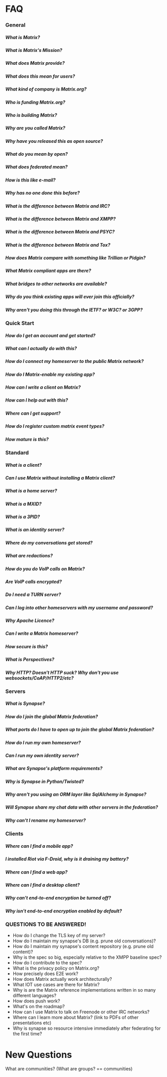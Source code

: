 # FAQ
### General
##### What is Matrix?
##### What is Matrix's Mission?
##### What does Matrix provide?
##### What does this mean for users?
##### What kind of company is Matrix.org?
##### Who is funding Matrix.org?
##### Who is building Matrix?
##### Why are you called Matrix?
##### Why have you released this as open source?
##### What do you mean by open?
##### What does federated mean?
##### How is this like e-mail?
##### Why has no one done this before?
##### What is the difference between Matrix and IRC?
##### What is the difference between Matrix and XMPP?
##### What is the difference between Matrix and PSYC?
##### What is the difference between Matrix and Tox?
##### How does Matrix compare with something like Trillian or Pidgin?
##### What Matrix compliant apps are there?
##### What bridges to other networks are available?
##### Why do you think existing apps will ever join this officially?
##### Why aren't you doing this through the IETF? or W3C? or 3GPP?
### Quick Start
##### How do I get an account and get started?
##### What can I actually do with this?
##### How do I connect my homeserver to the public Matrix network?
##### How do I Matrix-enable my existing app?
##### How can I write a client on Matrix?
##### How can I help out with this?
##### Where can I get support?
##### How do I register custom matrix event types?
##### How mature is this?
### Standard
##### What is a client?
##### Can I use Matrix without installing a Matrix client?
##### What is a home server?
##### What is a MXID?
##### What is a 3PID?
##### What is an identity server?
##### Where do my conversations get stored?
##### What are redactions?
##### How do you do VoIP calls on Matrix?
##### Are VoIP calls encrypted?
##### Do I need a TURN server?
##### Can I log into other homeservers with my username and password?
##### Why Apache Licence?
##### Can I write a Matrix homeserver?
##### How secure is this?
##### What is Perspectives?
##### Why HTTP? Doesn't HTTP suck? Why don't you use websockets/CoAP/HTTP2/etc?
### Servers
##### What is Synapse?
##### How do I join the global Matrix federation?
##### What ports do I have to open up to join the global Matrix federation?
##### How do I run my own homeserver?
##### Can I run my own identity server?
##### What are Synapse's platform requirements?
##### Why is Synapse in Python/Twisted?
##### Why aren't you using an ORM layer like SqlAlchemy in Synapse?
##### Will Synapse share my chat data with other servers in the federation?
##### Why can't I rename my homeserver?
### Clients
##### Where can I find a mobile app?
##### I installed Riot via F-Droid, why is it draining my battery?
##### Where can I find a web app?
##### Where can I find a desktop client?
##### Why can't end-to-end encryption be turned off?
##### Why isn't end-to-end encryption enabled by default?
### QUESTIONS TO BE ANSWERED!
 * How do I change the TLS key of my server?
 * How do I maintain my synapse's DB (e.g. prune old conversations)?
 * How do I maintain my synapse's content repository (e.g. prune old content)?
 * Why is the spec so big, especially relative to the XMPP baseline spec?
 * How do I contribute to the spec?
 * What is the privacy policy on Matrix.org?
 * How precisely does E2E work?
 * How does Matrix actually work architecturally?
 * What IOT use cases are there for Matrix?
 * Why is are the Matrix reference implementations written in so many different languages?
 * How does push work?
 * What's on the roadmap?
 * How can I use Matrix to talk on Freenode or other IRC networks?
 * Where can I learn more about Matrix?  (link to PDFs of other presentations etc)
 * Why is synapse so resource intensive immediately after federating for the first time?


# New Questions
What are communities? (What are groups? == communities)
